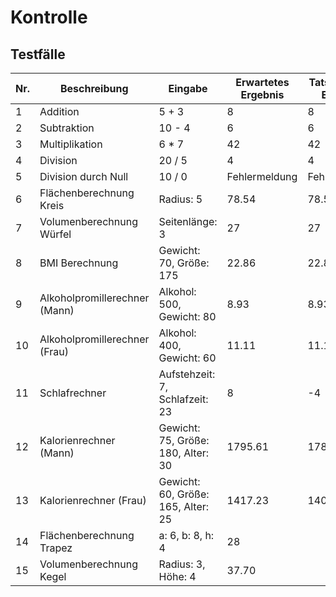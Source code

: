 # Kontrolle

## Testfälle

| Nr. | Beschreibung | Eingabe | Erwartetes Ergebnis | Tatsächliches Ergebnis |
|-----|--------------|---------|---------------------|------------------------|
| 1   | Addition     | 5 + 3   | 8                   |8                        |
| 2   | Subtraktion  | 10 - 4  | 6                   |6                        |
| 3   | Multiplikation | 6 * 7 | 42                  |42                        |
| 4   | Division     | 20 / 5  | 4                   |4                        |
| 5   | Division durch Null | 10 / 0 | Fehlermeldung |Fehlermeldung                        |
| 6   | Flächenberechnung Kreis | Radius: 5 | 78.54  |78.54                        |
| 7   | Volumenberechnung Würfel | Seitenlänge: 3 | 27 |27                      |
| 8   | BMI Berechnung | Gewicht: 70, Größe: 175 | 22.86 |22.86                    |
| 9   | Alkoholpromillerechner (Mann) | Alkohol: 500, Gewicht: 80 | 8.93      |8.93                        |
| 10  | Alkoholpromillerechner (Frau) | Alkohol: 400, Gewicht: 60 | 11.11     |11.11                        |
| 11  | Schlafrechner | Aufstehzeit: 7, Schlafzeit: 23 | 8                    |-4                        |
| 12  | Kalorienrechner (Mann) | Gewicht: 75, Größe: 180, Alter: 30 | 1795.61 |1786.36                        |
| 13  | Kalorienrechner (Frau) | Gewicht: 60, Größe: 165, Alter: 25 | 1417.23 |1403.6                        |
| 14  | Flächenberechnung Trapez | a: 6, b: 8, h: 4 | 28                      |                        |
| 15  | Volumenberechnung Kegel | Radius: 3, Höhe: 4 | 37.70                  |                        |



